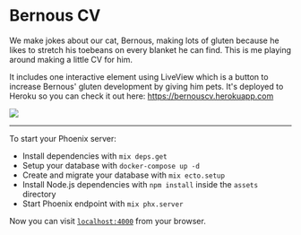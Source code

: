 # Bernous CV

We make jokes about our cat, Bernous, making lots of gluten because he likes to stretch his toebeans on every blanket he can find. This is me playing around making a little CV for him.

It includes one interactive element using LiveView which is a button to increase Bernous' gluten development by giving him pets. It's deployed to Heroku so you can check it out here: https://bernouscv.herokuapp.com

![](https://i.imgur.com/Qvina1B.png)

---

To start your Phoenix server:

  * Install dependencies with `mix deps.get`
  * Setup your database with `docker-compose up -d`
  * Create and migrate your database with `mix ecto.setup`
  * Install Node.js dependencies with `npm install` inside the `assets` directory
  * Start Phoenix endpoint with `mix phx.server`

Now you can visit [`localhost:4000`](http://localhost:4000) from your browser.
